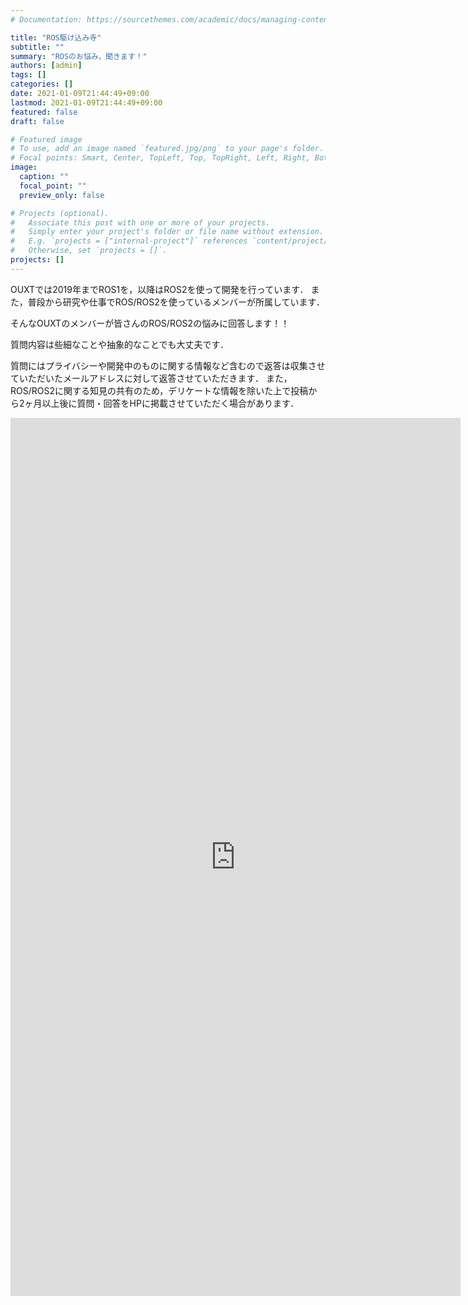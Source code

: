 ```yaml
---
# Documentation: https://sourcethemes.com/academic/docs/managing-content/

title: "ROS駆け込み寺"
subtitle: ""
summary: "ROSのお悩み，聞きます！"
authors: [admin]
tags: []
categories: []
date: 2021-01-09T21:44:49+09:00
lastmod: 2021-01-09T21:44:49+09:00
featured: false
draft: false

# Featured image
# To use, add an image named `featured.jpg/png` to your page's folder.
# Focal points: Smart, Center, TopLeft, Top, TopRight, Left, Right, BottomLeft, Bottom, BottomRight.
image:
  caption: ""
  focal_point: ""
  preview_only: false

# Projects (optional).
#   Associate this post with one or more of your projects.
#   Simply enter your project's folder or file name without extension.
#   E.g. `projects = ["internal-project"]` references `content/project/deep-learning/index.md`.
#   Otherwise, set `projects = []`.
projects: []
---
```

OUXTでは2019年までROS1を，以降はROS2を使って開発を行っています．
また，普段から研究や仕事でROS/ROS2を使っているメンバーが所属しています．

そんなOUXTのメンバーが皆さんのROS/ROS2の悩みに回答します！！

質問内容は些細なことや抽象的なことでも大丈夫です．

質問にはプライバシーや開発中のものに関する情報など含むので返答は収集させていただいたメールアドレスに対して返答させていただきます．
また，ROS/ROS2に関する知見の共有のため，デリケートな情報を除いた上で投稿から2ヶ月以上後に質問・回答をHPに掲載させていただく場合があります．
<iframe src="https://docs.google.com/forms/d/e/1FAIpQLSfJzaz7ZrHD6UqBzDVAmTU2Stxz5buNfpNDu2Kmw5fzkoxY6A/viewform?embedded=true" width="720" height="1405" frameborder="0" marginheight="0" marginwidth="0">読み込んでいます…</iframe>